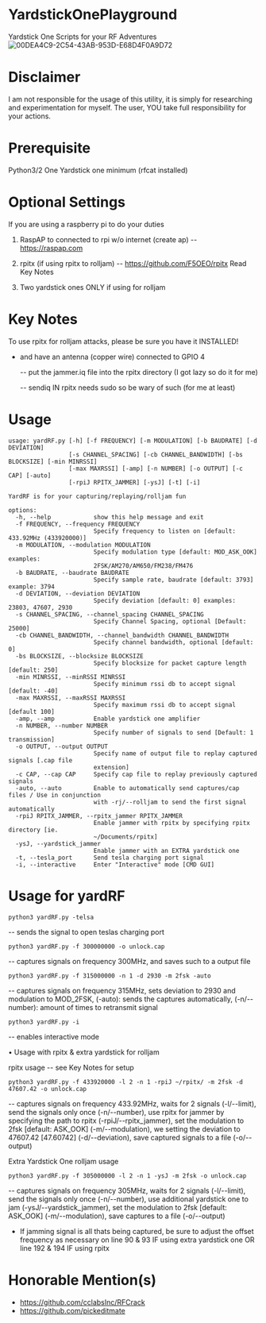 # YardstickOnePlayground
Yardstick One Scripts for your RF Adventures
![00DEA4C9-2C54-43AB-953D-E68D4F0A9D72](https://user-images.githubusercontent.com/27988707/207140390-7b5ed47b-d0ec-4821-8831-7253384973a3.jpeg)


# Disclaimer
  I am not responsible for the usage of this utility, it is simply for researching and experimentation for myself.
  The user, YOU take full responsibility for your actions. 

# Prerequisite
   Python3/2
   One Yardstick one minimum (rfcat installed)

# Optional Settings
   If you are using a raspberry pi to do your duties
   1. RaspAP to connected to rpi w/o internet (create ap)
      -- https://raspap.com

   2. rpitx (if using rpitx to rolljam)
     -- https://github.com/F5OEO/rpitx
        Read Key Notes 

   3. Two yardstick ones ONLY if using for rolljam
   
# Key Notes
  To use rpitx for rolljam attacks, please be sure you have it INSTALLED!
  
  - and have an antenna (copper wire) connected to GPIO 4

    -- put the jammer.iq file into the rpitx directory (I got lazy so do it for me)

    -- sendiq IN rpitx needs sudo so be wary of such (for me at least)

# Usage
```
usage: yardRF.py [-h] [-f FREQUENCY] [-m MODULATION] [-b BAUDRATE] [-d DEVIATION]
                 [-s CHANNEL_SPACING] [-cb CHANNEL_BANDWIDTH] [-bs BLOCKSIZE] [-min MINRSSI]
                 [-max MAXRSSI] [-amp] [-n NUMBER] [-o OUTPUT] [-c CAP] [-auto]
                 [-rpiJ RPITX_JAMMER] [-ysJ] [-t] [-i]

YardRF is for your capturing/replaying/rolljam fun

options:
  -h, --help            show this help message and exit
  -f FREQUENCY, --frequency FREQUENCY
                        Specify frequency to listen on [default: 433.92MHz (433920000)]
  -m MODULATION, --modulation MODULATION
                        Specify modulation type [default: MOD_ASK_OOK] examples:
                        2FSK/AM270/AM650/FM238/FM476
  -b BAUDRATE, --baudrate BAUDRATE
                        Specify sample rate, baudrate [default: 3793] example: 3794
  -d DEVIATION, --deviation DEVIATION
                        Specify deviation [default: 0] examples: 23803, 47607, 2930
  -s CHANNEL_SPACING, --channel_spacing CHANNEL_SPACING
                        Specify Channel Spacing, optional [Default: 25000]
  -cb CHANNEL_BANDWIDTH, --channel_bandwidth CHANNEL_BANDWIDTH
                        Specify channel bandwidth, optional [default: 0]
  -bs BLOCKSIZE, --blocksize BLOCKSIZE
                        Specify blocksize for packet capture length [default: 250]
  -min MINRSSI, --minRSSI MINRSSI
                        Specify minimum rssi db to accept signal [default: -40]
  -max MAXRSSI, --maxRSSI MAXRSSI
                        Specify maximum rssi db to accept signal [default 100]
  -amp, --amp           Enable yardstick one amplifier
  -n NUMBER, --number NUMBER
                        Specify number of signals to send [Default: 1 transmission]
  -o OUTPUT, --output OUTPUT
                        Specify name of output file to replay captured signals [.cap file
                        extension]
  -c CAP, --cap CAP     Specify cap file to replay previously captured signals
  -auto, --auto         Enable to automatically send captures/cap files / Use in conjunction
                        with -rj/--rolljam to send the first signal automatically
  -rpiJ RPITX_JAMMER, --rpitx_jammer RPITX_JAMMER
                        Enable jammer with rpitx by specifying rpitx directory [ie.
                        ~/Documents/rpitx]
  -ysJ, --yardstick_jammer
                        Enable jammer with an EXTRA yardstick one
  -t, --tesla_port      Send tesla charging port signal
  -i, --interactive     Enter "Interactive" mode [CMD GUI]

```

# Usage for yardRF
```
python3 yardRF.py -telsa
```
-- sends the signal to open teslas charging port
```
python3 yardRF.py -f 300000000 -o unlock.cap
```
-- captures signals on frequency 300MHz, and saves such to a output file

```
python3 yardRF.py -f 315000000 -n 1 -d 2930 -m 2fsk -auto
```
-- captures signals on frequency 315MHz, sets deviation to 2930 and modulation to MOD_2FSK, (-auto): sends the captures automatically, (-n/--number): amount of times to retransmit signal

```
python3 yardRF.py -i
```
-- enables interactive mode

• Usage with rpitx & extra yardstick for rolljam

rpitx usage -- see Key Notes for setup
```
python3 yardRF.py -f 433920000 -l 2 -n 1 -rpiJ ~/rpitx/ -m 2fsk -d 47607.42 -o unlock.cap
```
-- captures signals on frequency 433.92MHz, waits for 2 signals (-l/--limit), send the signals only once (-n/--number), use rpitx for jammer by specifying the path to rpitx (-rpiJ/--rpitx_jammer), set the modulation to 2fsk [default: ASK_OOK] (-m/--modulation), we setting the deviation to 47607.42 [47.60742] (-d/--deviation), save captured signals to a file (-o/--output)

Extra Yardstick One rolljam usage
```
python3 yardRF.py -f 305000000 -l 2 -n 1 -ysJ -m 2fsk -o unlock.cap
```
-- captures signals on frequency 305MHz, waits for 2 signals (-l/--limit), send the signals only once (-n/--number), use additional yardstick one to jam (-ysJ/--yardstick_jammer), set the modulation to 2fsk [default: ASK_OOK] (-m/--modulation), save captures to a file (-o/--output)

* If jamming signal is all thats being captured, be sure to adjust the offset frequency as necessary on line 90 & 93 IF using extra yardstick one OR line 192 & 194 IF using rpitx

# Honorable Mention(s)
- https://github.com/cclabsInc/RFCrack
- https://github.com/pickeditmate
